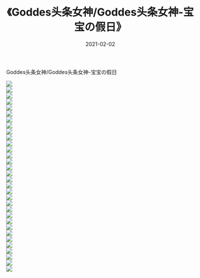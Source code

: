 ﻿---
layout: post
title:  《Goddes头条女神/Goddes头条女神-宝宝の假日》
date:   2021-02-02
img: http://pic.660000.xyz/1:/网络美图/2021/Goddes头条女神/Goddes头条女神-宝宝の假日/000.jpg
categories: [美女, 清纯, 唯美]
---

Goddes头条女神/Goddes头条女神-宝宝の假日

 ![](http://pic.660000.xyz/1:/网络美图/2021/Goddes头条女神/Goddes头条女神-宝宝の假日/001.jpg) <br>![](http://pic.660000.xyz/1:/网络美图/2021/Goddes头条女神/Goddes头条女神-宝宝の假日/002.jpg) <br>![](http://pic.660000.xyz/1:/网络美图/2021/Goddes头条女神/Goddes头条女神-宝宝の假日/003.jpg) <br>![](http://pic.660000.xyz/1:/网络美图/2021/Goddes头条女神/Goddes头条女神-宝宝の假日/004.jpg) <br>![](http://pic.660000.xyz/1:/网络美图/2021/Goddes头条女神/Goddes头条女神-宝宝の假日/005.jpg) <br>![](http://pic.660000.xyz/1:/网络美图/2021/Goddes头条女神/Goddes头条女神-宝宝の假日/006.jpg) <br>![](http://pic.660000.xyz/1:/网络美图/2021/Goddes头条女神/Goddes头条女神-宝宝の假日/007.jpg) <br>![](http://pic.660000.xyz/1:/网络美图/2021/Goddes头条女神/Goddes头条女神-宝宝の假日/008.jpg) <br>![](http://pic.660000.xyz/1:/网络美图/2021/Goddes头条女神/Goddes头条女神-宝宝の假日/009.jpg) <br>![](http://pic.660000.xyz/1:/网络美图/2021/Goddes头条女神/Goddes头条女神-宝宝の假日/010.jpg) <br>![](http://pic.660000.xyz/1:/网络美图/2021/Goddes头条女神/Goddes头条女神-宝宝の假日/011.jpg) <br>![](http://pic.660000.xyz/1:/网络美图/2021/Goddes头条女神/Goddes头条女神-宝宝の假日/012.jpg) <br>![](http://pic.660000.xyz/1:/网络美图/2021/Goddes头条女神/Goddes头条女神-宝宝の假日/013.jpg) <br>![](http://pic.660000.xyz/1:/网络美图/2021/Goddes头条女神/Goddes头条女神-宝宝の假日/014.jpg) <br>![](http://pic.660000.xyz/1:/网络美图/2021/Goddes头条女神/Goddes头条女神-宝宝の假日/015.jpg) <br>![](http://pic.660000.xyz/1:/网络美图/2021/Goddes头条女神/Goddes头条女神-宝宝の假日/016.jpg) <br>![](http://pic.660000.xyz/1:/网络美图/2021/Goddes头条女神/Goddes头条女神-宝宝の假日/017.jpg) <br>![](http://pic.660000.xyz/1:/网络美图/2021/Goddes头条女神/Goddes头条女神-宝宝の假日/018.jpg) <br>![](http://pic.660000.xyz/1:/网络美图/2021/Goddes头条女神/Goddes头条女神-宝宝の假日/019.jpg) <br>![](http://pic.660000.xyz/1:/网络美图/2021/Goddes头条女神/Goddes头条女神-宝宝の假日/020.jpg) <br>![](http://pic.660000.xyz/1:/网络美图/2021/Goddes头条女神/Goddes头条女神-宝宝の假日/021.jpg) <br>![](http://pic.660000.xyz/1:/网络美图/2021/Goddes头条女神/Goddes头条女神-宝宝の假日/022.jpg) <br>![](http://pic.660000.xyz/1:/网络美图/2021/Goddes头条女神/Goddes头条女神-宝宝の假日/023.jpg) <br>![](http://pic.660000.xyz/1:/网络美图/2021/Goddes头条女神/Goddes头条女神-宝宝の假日/024.jpg) <br>![](http://pic.660000.xyz/1:/网络美图/2021/Goddes头条女神/Goddes头条女神-宝宝の假日/025.jpg) <br>![](http://pic.660000.xyz/1:/网络美图/2021/Goddes头条女神/Goddes头条女神-宝宝の假日/026.jpg) <br>![](http://pic.660000.xyz/1:/网络美图/2021/Goddes头条女神/Goddes头条女神-宝宝の假日/027.jpg) <br>![](http://pic.660000.xyz/1:/网络美图/2021/Goddes头条女神/Goddes头条女神-宝宝の假日/028.jpg) <br>![](http://pic.660000.xyz/1:/网络美图/2021/Goddes头条女神/Goddes头条女神-宝宝の假日/029.jpg) <br>![](http://pic.660000.xyz/1:/网络美图/2021/Goddes头条女神/Goddes头条女神-宝宝の假日/030.jpg) <br>![](http://pic.660000.xyz/1:/网络美图/2021/Goddes头条女神/Goddes头条女神-宝宝の假日/031.jpg) <br>![](http://pic.660000.xyz/1:/网络美图/2021/Goddes头条女神/Goddes头条女神-宝宝の假日/032.jpg) <br>